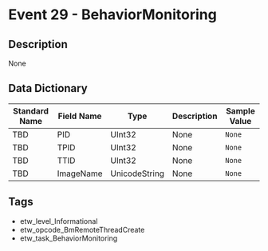 # Event 29 - BehaviorMonitoring

## Description
None

## Data Dictionary
|Standard Name|Field Name|Type|Description|Sample Value|
|---|---|---|---|---|
|TBD|PID|UInt32|None|`None`|
|TBD|TPID|UInt32|None|`None`|
|TBD|TTID|UInt32|None|`None`|
|TBD|ImageName|UnicodeString|None|`None`|

## Tags
* etw_level_Informational
* etw_opcode_BmRemoteThreadCreate
* etw_task_BehaviorMonitoring